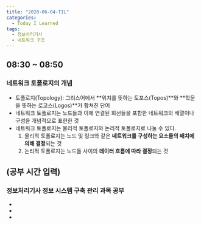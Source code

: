 ```yaml
---
title: "2020-06-04-TIL"
categories:
  - Today I Learned
tags:
  - 정보처리기사
  - 네트워크 구조
---
```


## 08:30 ~ 08:50
### 네트워크 토폴로지의 개념
- 토폴로지(Topology): 그리스어에서 **위치를 뜻하는 토포스(Topos)**와 **학문을 뜻하는 로고스(Logos)**가 합쳐진 단어
- 네트워크 토폴로지는 노드들과 이에 연결된 회선들을 포함한 네트워크의 배열이나 구성을 개념적으로 표현한 것
- 네트워크 토폴로지는 물리적 토폴로지와 논리적 토폴로지로 나눌 수 있다.
  1) 물리적 토폴로지는 노드 및 링크와 같은 **네트워크를 구성하는 요소들의 배치에 의해 결정**되는 것
  2) 논리적 토폴로지는 노드들 사이의 **데이터 흐름에 따라 결정**되는 것

## (공부 시간 입력)
### 정보처리기사 정보 시스템 구축 관리 과목 공부
  - 
  - 
  - 
